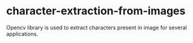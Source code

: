 # character-extraction-from-images
Opencv library is used to extract characters present in image for several applications.
